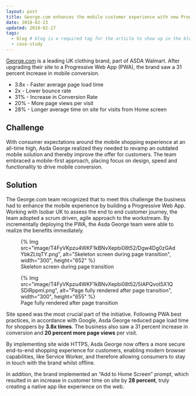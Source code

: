 ```yaml
---
layout: post
title: George.com enhances the mobile customer experience with new Progressive Web App 
date: 2018-02-23
updated: 2018-02-27
tags:
  - blog # blog is a required tag for the article to show up in the blog.
  - case-study
---
```


[George.com](http://www.george.com) is a leading UK clothing brand, part of ASDA
Walmart. After upgrading their site to a Progressive Web App (PWA), the brand 
saw a 31 percent increase in mobile conversion.

- 3.8x - Faster average page load time
- 2x - Lower bounce rate
- 31% - Increase in Conversion Rate
- 20% - More page views per visit
- 28% - Longer average time on site for visits from Home screen


## Challenge

With consumer expectations around the mobile shopping experience at an all-time 
high, Asda George realized they needed to revamp an outdated mobile solution and
thereby improve the offer for customers. The team embraced a mobile-first approach, 
placing focus on design, speed and functionality to drive mobile conversion.

## Solution

The George.com team recognized that to meet this challenge the business had to
enhance the mobile experience by building a Progressive Web App. Working with 
Isobar UK to assess the end to end customer journey, the team adopted a scrum 
driven, agile approach to the workstream. By incrementally deploying the PWA, the 
Asda George team were able to realize the benefits immediately.

<div class="switcher">
  <figure>
    {% Img src="image/T4FyVKpzu4WKF1kBNvXepbi08t52/Dgw4Dg0zGAdYbkZLtqTY.png", alt="Skeleton screen during page transition", width="300", height="652" %}
    <figcaption>Skeleton screen during page transition</figcaption>
  </figure>
  <figure>
    {% Img src="image/T4FyVKpzu4WKF1kBNvXepbi08t52/5IAPQvot5X1QSDiRppml.png", alt="Page fully rendered after page transition", width="300", height="655" %}
    <figcaption>Page fully rendered after page transition</figcaption>
  </figure>
</div>

Site speed was the most crucial part of the initiative. Following PWA best 
practices, in accordance with Google, Asda George reduced page load time for 
shoppers by **3.8x times**. The business also saw a 31 percent 
increase in conversion and **20 percent more page views** per visit. 

By implementing site wide HTTPS, Asda George now offers a more secure end-to-end
 shopping experience for customers, enabling modern browser capabilities, like 
 Service Worker, and therefore allowing consumers to stay in touch with the brand 
 whilst offline. 

In addition, the brand implemented an “Add to Home Screen” prompt, which resulted
 in an increase in customer time on site by **28 percent**, truly 
 creating a native app like experience on the web.
